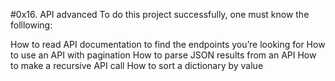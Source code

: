 #0x16. API advanced
To do this project successfully,
one must know the folllowing:

How to read API documentation to find the endpoints you’re looking for
How to use an API with pagination
How to parse JSON results from an API
How to make a recursive API call
How to sort a dictionary by value
